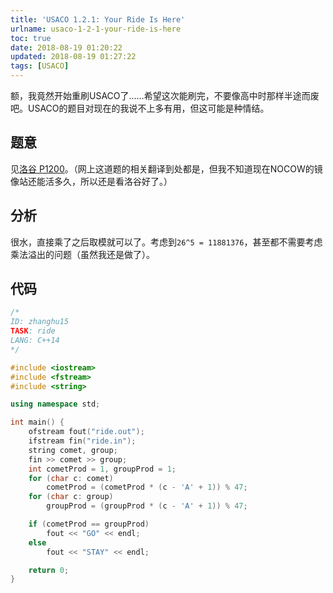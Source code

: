 ```yaml
---
title: 'USACO 1.2.1: Your Ride Is Here'
urlname: usaco-1-2-1-your-ride-is-here
toc: true
date: 2018-08-19 01:20:22
updated: 2018-08-19 01:27:22
tags: [USACO]
---
```


额，我竟然开始重刷USACO了……希望这次能刷完，不要像高中时那样半途而废吧。USACO的题目对现在的我说不上多有用，但这可能是种情结。

## 题意

见[洛谷 P1200](https://www.luogu.org/problemnew/show/P1200)。（网上这道题的相关翻译到处都是，但我不知道现在NOCOW的镜像站还能活多久，所以还是看洛谷好了。）

## 分析

很水，直接乘了之后取模就可以了。考虑到`26^5 = 11881376`，甚至都不需要考虑乘法溢出的问题（虽然我还是做了）。

## 代码

```cpp
/*
ID: zhanghu15
TASK: ride
LANG: C++14
*/

#include <iostream>
#include <fstream>
#include <string>

using namespace std;

int main() {
    ofstream fout("ride.out");
    ifstream fin("ride.in");
    string comet, group;
    fin >> comet >> group;
    int cometProd = 1, groupProd = 1;
    for (char c: comet)
        cometProd = (cometProd * (c - 'A' + 1)) % 47;
    for (char c: group)
        groupProd = (groupProd * (c - 'A' + 1)) % 47;

    if (cometProd == groupProd)
        fout << "GO" << endl;
    else
        fout << "STAY" << endl;

    return 0;
}
```

